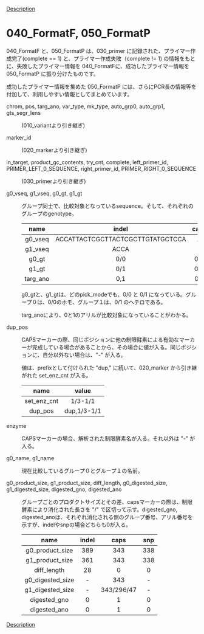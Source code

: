 [Description](DESCRIPTION.md)

# 040_FormatF, 050_FormatP

040_FormatF と、050_FormatP は、030_primer に記録された、プライマー作成完了(complete == 1) と、プライマー作成失敗（complete != 1) の情報をもとに、失敗したプライマー情報を 040_FormatFに、成功したプライマー情報を 050_FormatP に振り分けたものです。

成功したプライマー情報を集めた 050_FormatP には、さらにPCR長の情報等を付加して、利用しやすい情報としてまとめています。


<dl>
<dt>

chrom, pos, targ_ano, var_type, mk_type, auto_grp0, auto_grp1, gts_segr_lens


</dt>
<dd>
<p><p>
(010_variantより引き継ぎ)
</p>
</dd>
</dl>


<dl>
<dt>
marker_id
</dt>
<dd>
<p><p>
(020_markerより引き継ぎ)
</p>
</dd>
</dl>

<dl>
<dt>

in_target, product_gc_contents, try_cnt, complete,  left_primer_id, PRIMER_LEFT_0_SEQUENCE, right_primer_id, PRIMER_RIGHT_0_SEQUENCE


</dt>
<dd>
<p><p>
(030_primerより引き継ぎ)
</p>
</dd>
</dl>


<dl>
<dt>
g0_vseq, g1_vseq, g0_gt, g1_gt
</dt>
<dd>
<p><p>

グループ同士で、比較対象となっているsequence。そして、それぞれのグループのgenotype。

|name|indel|caps|snp|
|:---:|:---:|:---:|:---:|
| g0_vseq|ACCATTACTCGCTTACTCGCTTGTATGCTCCA|A|G|
| g1_vseq|ACCA|T|T|
| g0_gt|0/0|0/0|0/0|
| g1_gt|0/1|0/1|0/1|
| targ_ano|0,1|0,1|0,1|

g0_gtと、g1_gtは、どのpick_modeでも、0/0 と 0/1 になっている。グループ０は、0/0のホモ、グループ１は、0/1 のヘテロである。

targ_anoにより、0と1のアリルが比較対象になっていることがわかる。

</p>
</dd>
</dl>


<dl>
<dt>
dup_pos
</dt>
<dd>
<p><p>

CAPSマーカーの際、同じポジションに他の制限酵素による有効なマーカーが完成している場合があることから、その場合に値が入る。同じポジションに、自分以外ない場合は、"-" が入る。

値は、prefixとして付けられた "dup," に続いて、020_marker から引き継がれた set_enz_cnt が入る。

|name|value|
|:---:|:---:|
| set_enz_cnt|1/3-1/1|
|dup_pos|dup,1/3-1/1|


</p>
</dd>
</dl>


<dl>
<dt>
enzyme
</dt>
<dd>
<p><p>
CAPSマーカーの場合、解析された制限酵素名が入る。それ以外は "-" が入る。
</p>
</dd>
</dl>


<dl>
<dt>
g0_name, g1_name
</dt>
<dd>
<p><p>
現在比較しているグループ０とグループ１の名前。
</p>
</dd>
</dl>

<dl>
<dt>
g0_product_size, g1_product_size, diff_length, g0_digested_size, g1_digested_size, digested_gno, digested_ano
</dt>
<dd>
<p><p>

グループごとのプロダクトサイズとその差、capsマーカーの際は、制限酵素により消化された長さを "/" で区切って示す。digested_gno, digested_anoは、それぞれ消化される側のグループ番号、アリル番号を示すが、indelやsnpの場合どちらも0が入る。

|name|indel|caps|snp|
|:---:|:---:|:---:|:---:|
|g0_product_size|389|343|338|
|g1_product_size|361|343|338|
|diff_length|28|0|0|
|g0_digested_size|-|343|-|
|g1_digested_size|-|343/296/47|-|
|digested_gno|0|1|0|
|digested_ano|0|1|0|


</p>
</dd>
</dl>


[Description](DESCRIPTION.md)

